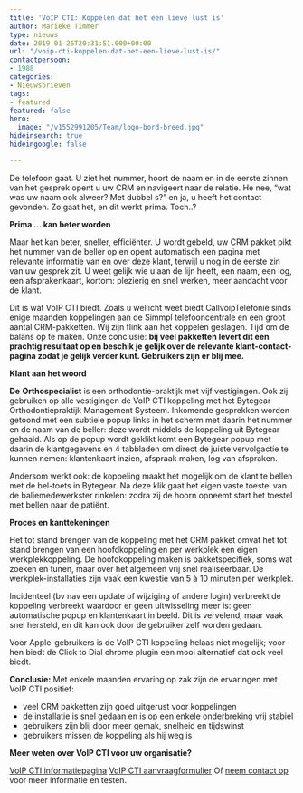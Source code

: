 ```yaml
---
title: 'VoIP CTI: Koppelen dat het een lieve lust is'
author: Marieke Timmer
type: nieuws
date: 2019-01-26T20:31:51.000+00:00
url: "/voip-cti-koppelen-dat-het-een-lieve-lust-is/"
contactpersoon:
- 1988
categories:
- Nieuwsbrieven
tags:
- featured
featured: false
hero:
  image: "/v1552991205/Team/logo-bord-breed.jpg"
hideinsearch: true
hideingoogle: false

---
```

De telefoon gaat. U ziet het nummer, hoort de naam en in de eerste zinnen van het gesprek opent u uw CRM en navigeert naar de relatie. He nee, “wat was uw naam ook alweer? Met dubbel s?” en ja, u heeft het contact gevonden. Zo gaat het, en dit werkt prima.
Toch..?

<!--more-->

**Prima … kan beter worden**

Maar het kan beter, sneller, efficiënter. U wordt gebeld, uw CRM pakket pikt het nummer van de beller op en opent automatisch een pagina met relevante informatie van en over deze klant, terwijl u nog in de eerste zin van uw gesprek zit. U weet gelijk wie u aan de lijn heeft, een naam, een log, een afsprakenkaart, kortom: plezierig en snel werken, meer aandacht voor de klant.

Dit is wat VoIP CTI biedt. Zoals u wellicht weet biedt CallvoipTelefonie sinds enige maanden koppelingen aan de Simmpl telefooncentrale en een groot aantal CRM-pakketten. Wij zijn flink aan het koppelen geslagen. Tijd om de balans op te maken.
Onze conclusie: **bij veel pakketten levert dit een prachtig resultaat op en beschik je gelijk over de relevante klant-contact-pagina zodat je gelijk verder kunt. Gebruikers zijn er blij mee.**

**Klant aan het woord**

**De** **Orthospecialist** is een orthodontie-praktijk met vijf vestigingen. Ook zij gebruiken op alle vestigingen de VoIP CTI koppeling met het Bytegear Orthodontiepraktijk Management Systeem. Inkomende gesprekken worden getoond met een subtiele popup links in het scherm met daarin het nummer en de naam van de beller: deze wordt middels de koppeling uit Bytegear gehaald. Als op de popup wordt geklikt komt een Bytegear popup met daarin de klantgegevens en 4 tabbladen om direct de juiste vervolgactie te kunnen nemen: klantenkaart inzien, afspraak maken, log van afspraken.

Andersom werkt ook: de koppeling maakt het mogelijk om de klant te bellen met de bel-toets in Bytegear. Na deze klik gaat het eigen vaste toestel van de baliemedewerkster rinkelen: zodra zij de hoorn opneemt start het toestel met bellen naar de patiënt.

**Proces en kanttekeningen**

Het tot stand brengen van de koppeling met het CRM pakket omvat het tot stand brengen van een hoofdkoppeling en per werkplek een eigen werkplekkoppeling. De hoofdkoppeling maken is pakketspecifiek, soms wat zoeken en tunen, maar over het algemeen vrij snel realiseerbaar. De werkplek-installaties zijn vaak een kwestie van 5 à 10 minuten per werkplek.

Incidenteel (bv nav een update of wijziging of andere login) verbreekt de koppeling verbreekt waardoor er geen uitwisseling meer is: geen automatische popup en klantenkaart in beeld. Dit is vervelend, maar vaak snel hersteld, en dit kan ook door de gebruiker zelf worden gedaan.

Voor Apple-gebruikers is de VoIP CTI koppeling helaas niet mogelijk; voor hen biedt de Click to Dial chrome plugin een mooi alternatief dat ook veel biedt.

**Conclusie:**
Met enkele maanden ervaring op zak zijn de ervaringen met VoIP CTI positief:
* veel CRM pakketten zijn goed uitgerust voor koppelingen
* de installatie is snel gedaan en is op een enkele onderbreking vrij stabiel
* gebruikers zijn blij door meer gemak, snelheid en tijdswinst
* gebruikers missen de koppeling als hij weg is


**Meer weten over VoIP CTI voor uw organisatie?**

<a href="https://www.callvoiptelefonie.nl/voip-cti/" target="_blank">VoIP CTI informatiepagina</a>
<a rel="noreferrer noopener" aria-label=" (opent in een nieuwe tab)" href="https://www.callvoiptelefonie.nl/mijncallvoip/aanvragen/aanvraag-voip-cti-koppeling/" target="_blank">VoIP CTI aanvraagformulier</a>
Of <a href="https://www.callvoiptelefonie.nl/contact/hulp-nodig/" target="_blank">neem contact op</a> voor meer informatie en testen.
